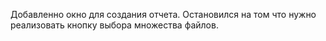 Добавленно окно для создания отчета. Остановился на том что нужно реализовать кнопку выбора множества файлов.